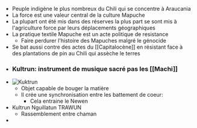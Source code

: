 - Peuple indigène le plus nombreux du Chili qui se concentre à Araucania
- La force est une valeur central de la culture Mapuche
- La plupart ont été mis dans des réserves la plus part se sont mis à l'agriculture force par leurs déplacements géographiques
- La pratique textile Mapuche est un acte politique de resistance
	- Faire perdurer l'histoire des Mapuches malgré le génocide
- Se bat aussi contre des actes du [[Capitalocène]] en résistant face à des plantations de pin au Chili qui assèche le terres
- ### Kultrun: instrument de musique sacré pas les [[Machi]]
- ![Kuktrun](https://pueblosoriginarios.com/sur/patagonia/mapuche/imagenes/xkultrun2.jpg.pagespeed.ic.IdHFpotQyC.jpg)
	- Objet capable de bouger la matière
	- Il crée une synchronisation entre les battement de coeur:
		- Cela entraine le Newen
- Kultrun Nguillatun TRAWUN
	- Rassemblement entre chaman
-